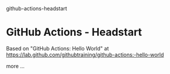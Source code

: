 github-actions-headstart
# GitHub Actions  - Headstart

Based on "GitHub Actions: Hello World" at https://lab.github.com/githubtraining/github-actions:-hello-world

more ...
